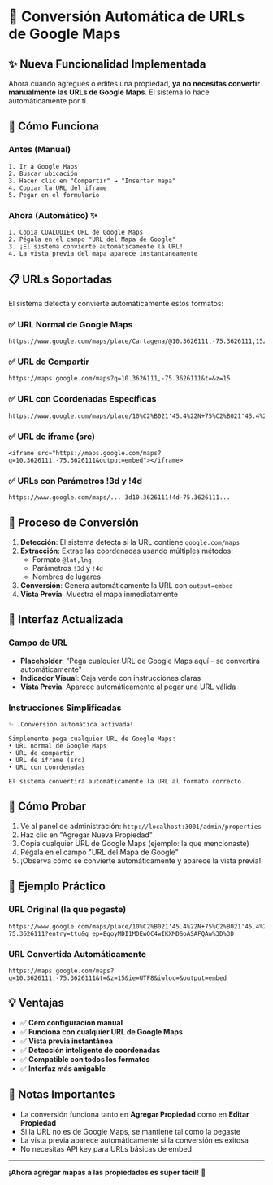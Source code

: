 # 🚀 Conversión Automática de URLs de Google Maps

## ✨ Nueva Funcionalidad Implementada

Ahora cuando agregues o edites una propiedad, **ya no necesitas convertir manualmente las URLs de Google Maps**. El sistema lo hace automáticamente por ti.

## 🎯 Cómo Funciona

### Antes (Manual)
```
1. Ir a Google Maps
2. Buscar ubicación
3. Hacer clic en "Compartir" → "Insertar mapa"
4. Copiar la URL del iframe
5. Pegar en el formulario
```

### Ahora (Automático) ✨
```
1. Copia CUALQUIER URL de Google Maps
2. Pégala en el campo "URL del Mapa de Google"
3. ¡El sistema convierte automáticamente la URL!
4. La vista previa del mapa aparece instantáneamente
```

## 📋 URLs Soportadas

El sistema detecta y convierte automáticamente estos formatos:

### ✅ URL Normal de Google Maps
```
https://www.google.com/maps/place/Cartagena/@10.3626111,-75.3626111,15z
```

### ✅ URL de Compartir
```
https://maps.google.com/maps?q=10.3626111,-75.3626111&t=&z=15
```

### ✅ URL con Coordenadas Específicas
```
https://www.google.com/maps/place/10%C2%B021'45.4%22N+75%C2%B021'45.4%22W/@10.3626111,-75.3626111,624m/
```

### ✅ URL de iframe (src)
```
<iframe src="https://maps.google.com/maps?q=10.3626111,-75.3626111&output=embed"></iframe>
```

### ✅ URLs con Parámetros !3d y !4d
```
https://www.google.com/maps/...!3d10.3626111!4d-75.3626111...
```

## 🔄 Proceso de Conversión

1. **Detección**: El sistema detecta si la URL contiene `google.com/maps`
2. **Extracción**: Extrae las coordenadas usando múltiples métodos:
   - Formato `@lat,lng`
   - Parámetros `!3d` y `!4d`
   - Nombres de lugares
3. **Conversión**: Genera automáticamente la URL con `output=embed`
4. **Vista Previa**: Muestra el mapa inmediatamente

## 🎨 Interfaz Actualizada

### Campo de URL
- **Placeholder**: "Pega cualquier URL de Google Maps aquí - se convertirá automáticamente"
- **Indicador Visual**: Caja verde con instrucciones claras
- **Vista Previa**: Aparece automáticamente al pegar una URL válida

### Instrucciones Simplificadas
```
✨ ¡Conversión automática activada!

Simplemente pega cualquier URL de Google Maps:
• URL normal de Google Maps
• URL de compartir  
• URL de iframe (src)
• URL con coordenadas

El sistema convertirá automáticamente la URL al formato correcto.
```

## 🧪 Cómo Probar

1. Ve al panel de administración: `http://localhost:3001/admin/properties`
2. Haz clic en "Agregar Nueva Propiedad"
3. Copia cualquier URL de Google Maps (ejemplo: la que mencionaste)
4. Pégala en el campo "URL del Mapa de Google"
5. ¡Observa cómo se convierte automáticamente y aparece la vista previa!

## 🔧 Ejemplo Práctico

### URL Original (la que pegaste)
```
https://www.google.com/maps/place/10%C2%B021'45.4%22N+75%C2%B021'45.4%22W/@10.3626111,-75.3626111,624m/data=!3m2!1e3!4b1!4m4!3m3!8m2!3d10.3626111!4d-75.3626111?entry=ttu&g_ep=EgoyMDI1MDEwOC4wIKXMDSoASAFQAw%3D%3D
```

### URL Convertida Automáticamente
```
https://maps.google.com/maps?q=10.3626111,-75.3626111&t=&z=15&ie=UTF8&iwloc=&output=embed
```

## 💡 Ventajas

- ✅ **Cero configuración manual**
- ✅ **Funciona con cualquier URL de Google Maps**
- ✅ **Vista previa instantánea**
- ✅ **Detección inteligente de coordenadas**
- ✅ **Compatible con todos los formatos**
- ✅ **Interfaz más amigable**

## 🚨 Notas Importantes

- La conversión funciona tanto en **Agregar Propiedad** como en **Editar Propiedad**
- Si la URL no es de Google Maps, se mantiene tal como la pegaste
- La vista previa aparece automáticamente si la conversión es exitosa
- No necesitas API key para URLs básicas de embed

---

**¡Ahora agregar mapas a las propiedades es súper fácil!** 🎉